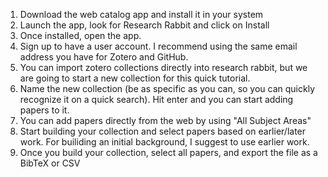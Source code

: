 1. Download the web catalog app and install it in your system
2. Launch the app, look for Research Rabbit and click on Install
3. Once installed, open the app. 
4. Sign up to have a user account. I recommend using the same email address you have for Zotero and GitHub.
5. You can import zotero collections directly into research rabbit, but we are going to start a new collection for this quick tutorial. 
6. Name the new collection (be as specific as you can, so you can quickly recognize it on a quick search). Hit enter and you can start adding papers to it. 
7. You can add papers directly from the web by using "All Subject Areas"
8. Start building your collection and select papers based on earlier/later work. For builiding an initial background, I suggest to use earlier work. 
9. Once you build your collection, select all papers, and export the file as a BibTeX or CSV